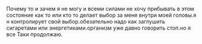 Почему то и зачем я не могу и всеми силами не хочу прибывать в этом состояние как то или кто то делает выбор за меня внутри моей головы.я н контролирует свой выбор.обезательно надо как заглушить сигаретами или энергетиками.организм уже давно говорить стоп.но я все  Таки продолжаю.